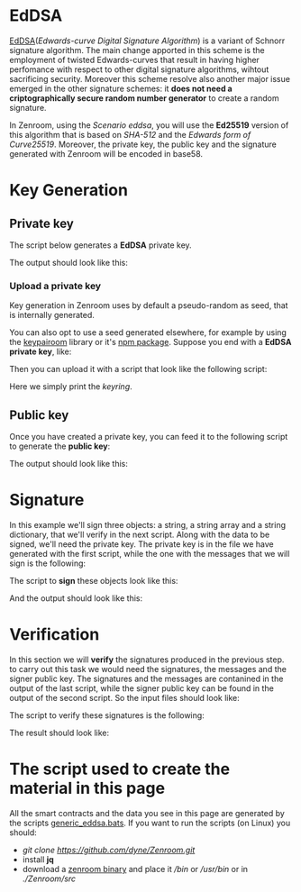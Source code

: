 
# EdDSA

[EdDSA](https://en.wikipedia.org/wiki/EdDSA)(*Edwards-curve Digital Signature Algorithm*) is a variant of Schnorr signature algorithm. The main change apported in this scheme is the employment of twisted Edwards-curves that result in having higher perfomance with respect to other digital signature algorithms, wihtout sacrificing security. Moreover this scheme resolve also another major issue emerged in the other signature schemes: it **does not need a criptographically secure random number generator** to create a random signature.

In Zenroom, using the *Scenario eddsa*, you will use the **Ed25519** version of this algorithm that is based on *SHA-512* and the *Edwards form of Curve25519*. Moreover, the private key, the public key and the signature generated with Zenroom will be encoded in base58.

# Key Generation

## Private key

The script below generates a **EdDSA** private key.

[](../_media/examples/zencode_cookbook/eddsa/alice_keygen.zen ':include :type=code gherkin')

The output should look like this:

[](../_media/examples/zencode_cookbook/eddsa/alice_keys.json ':include :type=code json')

### Upload a private key

Key generation in Zenroom uses by default a pseudo-random as seed, that is internally generated.

You can also opt to use a seed generated elsewhere, for example by using the [keypairoom](https://github.com/ledgerproject/keypairoom) library or it's [npm package](https://www.npmjs.com/package/keypair-lib). Suppose you end with a **EdDSA private key**, like:

[](../_media/examples/zencode_cookbook/eddsa/secret_key.json ':include :type=code json')

Then you can upload it with a script that look like the following script:

[](../_media/examples/zencode_cookbook/eddsa/alice_key_upload.zen ':include :type=code gherkin')

Here we simply print the *keyring*.

## Public key

Once you have created a private key, you can feed it to the following script to generate the **public key**:

[](../_media/examples/zencode_cookbook/eddsa/alice_pubkey.zen ':include :type=code gherkin')

The output should look like this:

[](../_media/examples/zencode_cookbook/eddsa/alice_pubkey.json ':include :type=code json')

# Signature

In this example we'll sign three objects: a string, a string array and a string dictionary, that we'll verify in the next script. Along with the data to be signed, we'll need the private key. The private key is in the file we have generated with the first script, while the one with the messages that we will sign is the following:

[](../_media/examples/zencode_cookbook/eddsa/message.json ':include :type=code json')

The script to **sign** these objects look like this:

[](../_media/examples/zencode_cookbook/eddsa/sign_from_alice.zen ':include :type=code gherkin')

And the output should look like this:

[](../_media/examples/zencode_cookbook/eddsa/signed_from_alice.json ':include :type=code json')

# Verification

In this section we will **verify** the signatures produced in the previous step. to carry out this task we would need the signatures, the messages and the signer public key. The signatures and the messages are contanined in the output of the last script, while the signer public key can be found in the output of the second script. So the input files should look like:

[](../_media/examples/zencode_cookbook/eddsa/signed_from_alice.json ':include :type=code json')


[](../_media/examples/zencode_cookbook/eddsa/alice_pubkey.json ':include :type=code json')

The script to verify these signatures is the following:

[](../_media/examples/zencode_cookbook/eddsa/verify_from_alice.zen ':include :type=code gherkin')

The result should look like:

[](../_media/examples/zencode_cookbook/eddsa/verified_from_alice.json ':include :type=code json')

# The script used to create the material in this page

All the smart contracts and the data you see in this page are generated by the scripts [generic_eddsa.bats](https://github.com/dyne/Zenroom/blob/master/test/zencode/generic_eddsa.bats). If you want to run the scripts (on Linux) you should: 
 - *git clone https://github.com/dyne/Zenroom.git*
 - install  **jq**
 - download a [zenroom binary](https://zenroom.org/#downloads) and place it */bin* or */usr/bin* or in *./Zenroom/src*
